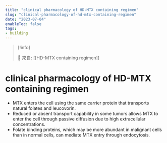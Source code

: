 ```yaml
---
title: "clinical pharmacology of HD-MTX containing regimen"
slug: "clinical-pharmacology-of-hd-mtx-containing-regimen"
date: "2023-07-04"
enableToc: false
tags:
- building
---
```


> [!info]
>
> 🌱 來自: [[HD-MTX containing regimen]]

# clinical pharmacology of HD-MTX containing regimen

- MTX enters the cell using the same carrier protein that transports natural folates and leucovorin.
- Reduced or absent transport capability in some tumors allows MTX to enter the cell through passive diffusion due to high extracellular concentrations.
- Folate binding proteins, which may be more abundant in malignant cells than in normal cells, can mediate MTX entry through endocytosis.
